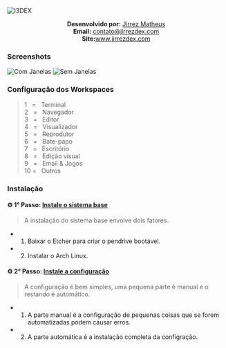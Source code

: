 ![I3DEX](https://raw.githubusercontent.com/jirrezdex/Galeria/master/I3DEX/Logo.png)

<p align='center'>
    <b>Desenvolvido por:</b> <a href='https://github.com/jirrezdex'>Jirrez Matheus</a><br>
    <b>Email:</b> <a href='mailto:contato@jirrezdex.com'>contato@jirrezdex.com</a><br>
    <b>Site:</b><a href='http://www.jirrezdex.com'>www.jirrezdex.com</a>
</p>

### Screenshots
![Com Janelas](https://raw.githubusercontent.com/jirrezdex/Galeria/master/I3DEX/1.png)
![Sem Janelas](https://raw.githubusercontent.com/jirrezdex/Galeria/master/I3DEX/2.png)

### Configuração dos Workspaces
> 1&nbsp;&nbsp;&nbsp;=&nbsp;&nbsp;&nbsp;Terminal  
> 2&nbsp;&nbsp;&nbsp;=&nbsp;&nbsp;&nbsp;Navegador  
> 3&nbsp;&nbsp;&nbsp;=&nbsp;&nbsp;&nbsp;Editor  
> 4&nbsp;&nbsp;&nbsp;=&nbsp;&nbsp;&nbsp;Visualizador  
> 5&nbsp;&nbsp;&nbsp;=&nbsp;&nbsp;&nbsp;Reprodutor  
> 6&nbsp;&nbsp;&nbsp;=&nbsp;&nbsp;&nbsp;Bate-papo  
> 7&nbsp;&nbsp;&nbsp;=&nbsp;&nbsp;&nbsp;Escritório  
> 8&nbsp;&nbsp;&nbsp;=&nbsp;&nbsp;&nbsp;Edição visual  
> 9&nbsp;&nbsp;&nbsp;=&nbsp;&nbsp;&nbsp;Email & Jogos  
> 10&nbsp;=&nbsp;&nbsp;&nbsp;Outros  

### Instalação
#### ⚙ 1° Passo: [Instale o sistema base](https://github.com/jirrezdex/I3DEX/tree/master/archlinux)
> A instalação do sistema base envolve dois fatores.  
* 1. Baixar o Etcher para criar o pendrive bootável.  
* 2. Instalar o Arch Linux.

#### ⚙ 2° Passo: [Instale a configuração](https://github.com/jirrezdex/I3DEX/tree/master/config)
> A configuração é bem simples, uma pequena parte é manual e o restando é automático.
* 1. A parte manual é a configuração de pequenas coisas que se forem automatizadas podem causar erros.  
* 2. A parte automática é a instalação completa da configração.
